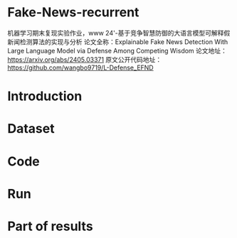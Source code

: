 # Fake-News-recurrent
机器学习期末复现实验作业，www 24'-基于竞争智慧防御的大语言模型可解释假新闻检测算法的实现与分析
论文全称：Explainable Fake News Detection With Large Language Model via Defense Among Competing Wisdom
论文地址：https://arxiv.org/abs/2405.03371
原文公开代码地址：https://github.com/wangbo9719/L-Defense_EFND

# Introduction

# Dataset
# Code
# Run
# Part of results
